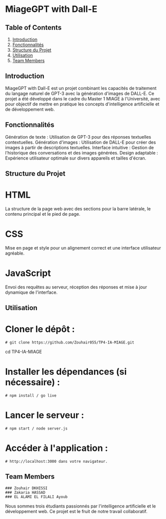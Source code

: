 # MiageGPT with Dall-E

## Table of Contents
1. [Introduction](#Introduction)
2. [Fonctionnalités](#Fonctionnalités)
3. [Structure du Projet](#Structure-du-Projet)
4. [Utilisation](#Utilisation)
5. [Team Members](#team-members)

## Introduction
MiageGPT with Dall-E est un projet combinant les capacités de traitement du langage naturel de GPT-3 avec la génération d'images de DALL-E. Ce projet a été développé dans le cadre du Master 1 MIAGE à l'Université, avec pour objectif de mettre en pratique les concepts d'intelligence artificielle et de développement web.

## Fonctionnalités
Génération de texte : Utilisation de GPT-3 pour des réponses textuelles contextuelles.
Génération d'images : Utilisation de DALL-E pour créer des images à partir de descriptions textuelles.
Interface intuitive : Gestion de l'historique des conversations et des images générées.
Design adaptable : Expérience utilisateur optimale sur divers appareils et tailles d'écran.

## Structure du Projet
# HTML
La structure de la page web avec des sections pour la barre latérale, le contenu principal et le pied de page.

# CSS
Mise en page et style pour un alignement correct et une interface utilisateur agréable.

# JavaScript
Envoi des requêtes au serveur, réception des réponses et mise à jour dynamique de l'interface.

## Utilisation

# Cloner le dépôt :
    # git clone https://github.com/Zouhair055/TP4-IA-MIAGE.git
cd TP4-IA-MIAGE

# Installer les dépendances (si nécessaire) :
    # npm install / go live

# Lancer le serveur :
    # npm start / node server.js

# Accéder à l'application :
    # http://localhost:3000 dans votre navigateur.   

## Team Members
    ### Zouhair DKHISSI
    ### Zakaria HASSAD
    ### EL ALAMI EL FILALI Ayoub
Nous sommes trois étudiants passionnés par l'intelligence artificielle et le développement web. Ce projet est le fruit de notre travail collaboratif.
